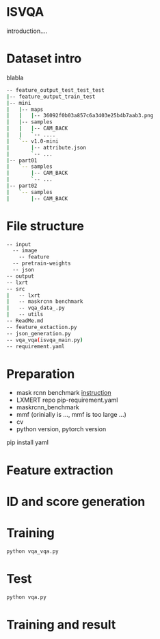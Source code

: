 # ISVQA

introduction....

# Dataset intro
blabla
```sh
-- feature_output_test_test_test 
|-- feature_output_train_test
|-- mini
|   |-- maps
|   |   |-- 36092f0b03a857c6a3403e25b4b7aab3.png
|   |-- samples
|   |   |-- CAM_BACK
|   |   `-- ....
|   `-- v1.0-mini
|       |-- attribute.json
|       `-- ...
|-- part01
|   `-- samples
|       |-- CAM_BACK
|       `-- ...
|-- part02
|   `-- samples
|       |-- CAM_BACK
```

# File structure
```sh
-- input
  -- image
    -- feature
  -- pretrain-weights
  -- json
-- output
-- lxrt
-- src
|   -- lxrt
|   -- maskrcnn benchmark
|   -- vqa_data_.py
|   -- utils
-- ReadMe.md
-- feature_extaction.py
-- json_generation.py
-- vqa_vqa(isvqa_main.py)
-- requirement.yaml
```


# Preparation 
- mask rcnn benchmark [instruction](www.kjhdfjk) 
- LXMERT repo
pip-requirement.yaml
- maskrcnn_benchmark
- mmf (orinially is ..., mmf is too large ...)
- cv
- python version, pytorch version

pip install yaml

# Feature extraction

# ID and score generation

# Training
```sh
python vqa_vqa.py
```

# Test
```sh
python vqa.py
```

# Training and result

